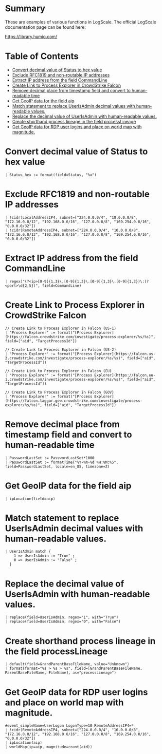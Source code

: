 # Summary <!-- omit from toc -->

These are examples of various functions in LogScale. The official LogScale documentation page can be found here:

https://library.humio.com/

# Table of Contents <!-- omit from toc -->

- [Convert decimal value of Status to hex value](#convert-decimal-value-of-status-to-hex-value)
- [Exclude RFC1819 and non-routable IP addresses](#exclude-rfc1819-and-non-routable-ip-addresses)
- [Extract IP address from the field CommandLine](#extract-ip-address-from-the-field-commandline)
- [Create Link to Process Explorer in CrowdStrike Falcon](#create-link-to-process-explorer-in-crowdstrike-falcon)
- [Remove decimal place from timestamp field and convert to human-readable time](#remove-decimal-place-from-timestamp-field-and-convert-to-human-readable-time)
- [Get GeoIP data for the field aip](#get-geoip-data-for-the-field-aip)
- [Match statement to replace UserIsAdmin decimal values with human-readable values.](#match-statement-to-replace-userisadmin-decimal-values-with-human-readable-values)
- [Replace the decimal value of UserIsAdmin with human-readable values.](#replace-the-decimal-value-of-userisadmin-with-human-readable-values)
- [Create shorthand process lineage in the field processLineage](#create-shorthand-process-lineage-in-the-field-processlineage)
- [Get GeoIP data for RDP user logins and place on world map with magnitude.](#get-geoip-data-for-rdp-user-logins-and-place-on-world-map-with-magnitude)

# Convert decimal value of Status to hex value

```
| Status_hex := format(field=Status, "%x")
```

# Exclude RFC1819 and non-routable IP addresses

```
| !cidr(LocalAddressIP4, subnet=["224.0.0.0/4", "10.0.0.0/8", "172.16.0.0/12", "192.168.0.0/16", "127.0.0.0/8", "169.254.0.0/16", "0.0.0.0/32"])
| !cidr(RemoteAddressIP4, subnet=["224.0.0.0/4", "10.0.0.0/8", "172.16.0.0/12", "192.168.0.0/16", "127.0.0.0/8", "169.254.0.0/16", "0.0.0.0/32"])
```

# Extract IP address from the field CommandLine

```
| regex("(?<ip>[0-9]{1,3}\.[0-9]{1,3}\.[0-9]{1,3}\.[0-9]{1,3})\:(?<port>\d{2,5})", field=CommandLine)
```

# Create Link to Process Explorer in CrowdStrike Falcon

```
// Create Link to Process Explorer in Falcon (US-1)
| "Process Explorer" := format("[Process Explorer](https://falcon.crowdstrike.com/investigate/process-explorer/%s/%s)", field=["aid", "TargetProcessId"])

// Create Link to Process Explorer in Falcon (US-2)
| "Process Explorer" := format("[Process Explorer](https://falcon.us-2.crowdstrike.com/investigate/process-explorer/%s/%s)", field=["aid", "TargetProcessId"])

// Create Link to Process Explorer in Falcon (EU)
| "Process Explorer" := format("[Process Explorer](https://falcon.eu-1.crowdstrike.com/investigate/process-explorer/%s/%s)", field=["aid", "TargetProcessId"])

// Create Link to Process Explorer in Falcon (GOV)
| "Process Explorer" := format("[Process Explorer](https://falcon.laggar.gcw.crowdstrike.com/investigate/process-explorer/%s/%s)", field=["aid", "TargetProcessId"])
```

# Remove decimal place from timestamp field and convert to human-readable time

```
| PasswordLastSet := PasswordLastSet*1000
| PasswordLastSet := formatTime("%Y-%m-%d %H:%M:%S", field=PasswordLastSet, locale=en_US, timezone=Z)
```

# Get GeoIP data for the field aip

```
| ipLocation(field=aip)
```

# Match statement to replace UserIsAdmin decimal values with human-readable values.

```
| UserIsAdmin match {
    1 => UserIsAdmin := "True" ;
    0 => UserIsAdmin := "False" ;
  }
```

# Replace the decimal value of UserIsAdmin with human-readable values.

```
| replace(field=UserIsAdmin, regex="1", with="True")
| replace(field=UserIsAdmin, regex="0", with="False")
```

# Create shorthand process lineage in the field processLineage

```
| default(field=GrandParentBaseFileName, value="Unknown")
| format(format="%s > %s > %s", field=[GrandParentBaseFileName,  ParentBaseFileName, FileName], as="processLineage")
```

# Get GeoIP data for RDP user logins and place on world map with magnitude.

```
#event_simpleName=UserLogon LogonType=10 RemoteAddressIP4=* 
| !cidr(RemoteAddressIP4, subnet=["224.0.0.0/4", "10.0.0.0/8", "172.16.0.0/12", "192.168.0.0/16", "127.0.0.0/8", "169.254.0.0/16", "0.0.0.0/32"])
| ipLocation(aip)
| worldMap(ip=aip, magnitude=count(aid))
```